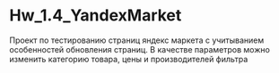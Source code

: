 # Hw_1.4_YandexMarket
Проект по тестированию страниц яндекс маркета с учитыванием особенностей обновления страниц. В качестве параметров можно изменить категорию товара, 
цены и производителей фильтра
